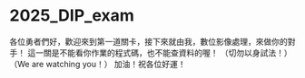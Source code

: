 # 2025_DIP_exam

各位勇者們好，歡迎來到第一道關卡，接下來就由我，數位影像處理，來做你的對手！
這一關是不能看你作業的程式碼，也不能查資料的喔！
（切勿以身試法！）（We are watching you！）
加油！祝各位好運！

